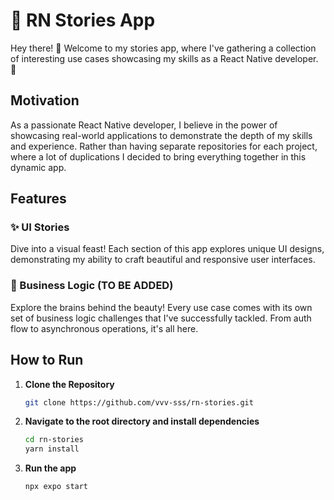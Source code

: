 # 📱 RN Stories App

Hey there! 👋 Welcome to my stories app, where I've gathering a collection of interesting use cases showcasing my skills as a React Native developer. 🚀

## Motivation

As a passionate React Native developer, I believe in the power of showcasing real-world applications to demonstrate the depth of my skills and experience. Rather than having separate repositories for each project, where a lot of duplications I decided to bring everything together in this dynamic app.

## Features

### ✨ UI Stories
Dive into a visual feast! Each section of this app explores unique UI designs, demonstrating my ability to craft beautiful and responsive user interfaces.

### 🧠 Business Logic (TO BE ADDED)
Explore the brains behind the beauty! Every use case comes with its own set of business logic challenges that I've successfully tackled. From auth flow to asynchronous operations, it's all here.

## How to Run

1. **Clone the Repository**
    ```bash
    git clone https://github.com/vvv-sss/rn-stories.git
   
2. **Navigate to the root directory and install dependencies**
    ```bash
    cd rn-stories
    yarn install
    
3. **Run the app**
    ```bash
    npx expo start
    
   
